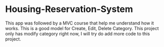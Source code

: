 # Housing-Reservation-System
This app was followed by a MVC course that help me understand how it works.
This is a good model for Create, Edit, Delete Category. 
This project only has modify category right now, I will try do add more code to this project.
